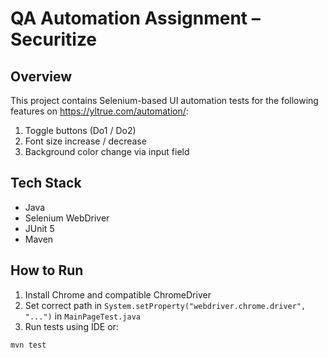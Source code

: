 # QA Automation Assignment – Securitize

## Overview
This project contains Selenium-based UI automation tests for the following features on https://yltrue.com/automation/:

1. Toggle buttons (Do1 / Do2)
2. Font size increase / decrease
3. Background color change via input field

## Tech Stack
- Java
- Selenium WebDriver
- JUnit 5
- Maven

## How to Run
1. Install Chrome and compatible ChromeDriver
2. Set correct path in `System.setProperty("webdriver.chrome.driver", "...")` in `MainPageTest.java`
3. Run tests using IDE or:

```bash
mvn test

